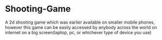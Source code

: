 # Shooting-Game
A 2d shooting game which was earlier available on smaller mobile phones, however this game can be easily accessed by anybody across the world on internet on a big screen(laptop, pc, or whichever type of device you use)
